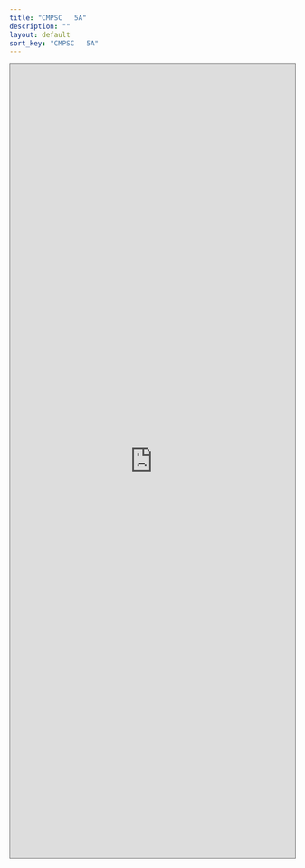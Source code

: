 ```yaml
---
title: "CMPSC   5A"
description: ""
layout: default
sort_key: "CMPSC   5A"
---
```


<style>
     iframe { width: 100%; height: 1400px; }
</style>

<iframe src="https://calendar.google.com/calendar/embed?height=600&wkst=1&bgcolor=%23ffffff&ctz=America%2FLos_Angeles&mode=WEEK&src=Y185OWU1ZWQzZTkwMzZlODgxZjMwODcwM2E4N2U0OGM5OTk0MjBmZGRiZmRlY2ZkMmRmMGY5ZGQxYjg2NDU5ZDdiQGdyb3VwLmNhbGVuZGFyLmdvb2dsZS5jb20&color=%23F4511E" style="border:solid 1px #777" width="800" height="600" frameborder="0" scrolling="no"></iframe>
